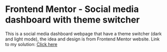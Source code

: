# Frontend Mentor - Social media dashboard with theme switcher

This is a social media dashboard webpage that have a theme switcher (dark and light mode), the idea and design is from Frontend Mentor website.
Link to my solution: [Click here](dashboard-90e6b.firebaseapp.com/)
